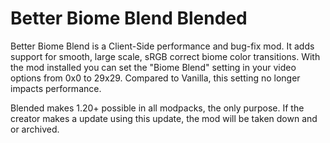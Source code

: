 # Better Biome Blend Blended

Better Biome Blend is a Client-Side performance and bug-fix mod. It adds support for smooth, large scale, sRGB correct biome color transitions. With the mod installed you can set the "Biome Blend" setting in your video options from 0x0 to 29x29. Compared to Vanilla, this setting no longer impacts performance.

Blended makes 1.20+ possible in all modpacks, the only purpose.
If the creator makes a update using this update, the mod will be taken down and or archived.
